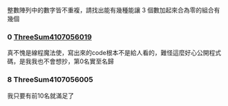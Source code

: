 
整數陣列中的數字皆不重複，請找出能有幾種能讓 3 個數加起來合為零的組合有幾個

### 0 [ThreeSum4107056019](https://github.com/liao2000/Algorithms-Meet-Java/blob/master/Homework/HW02_ThreeSum/ThreeSum4107056019.java)
真不愧是線程魔法使，寫出來的code根本不是給人看的，難怪這麼好心公開程式碼，是我我也不會想抄，第0名實至名歸

### 8 ThreeSum4107056005
我只要有前10名就滿足了


